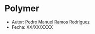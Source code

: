 # Polymer

* Autor: [Pedro Manuel Ramos Rodríguez](https://github.com/alu0100505078)
* Fecha: XX/XX/XXXX
